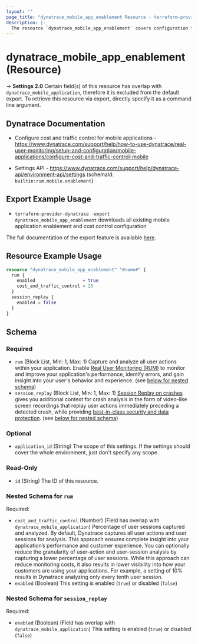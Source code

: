 ```yaml
---
layout: ""
page_title: "dynatrace_mobile_app_enablement Resource - terraform-provider-dynatrace"
description: |-
  The resource `dynatrace_mobile_app_enablement` covers configuration for mobile application enablement and cost control
---
```


# dynatrace_mobile_app_enablement (Resource)

-> **Settings 2.0** Certain field(s) of this resource has overlap with `dynatrace_mobile_application`, therefore it is excluded from the default export. To retrieve this resource via export, directly specify it as a command line argument. 

## Dynatrace Documentation

- Configure cost and traffic control for mobile applications - https://www.dynatrace.com/support/help/how-to-use-dynatrace/real-user-monitoring/setup-and-configuration/mobile-applications/configure-cost-and-traffic-control-mobile

- Settings API - https://www.dynatrace.com/support/help/dynatrace-api/environment-api/settings (schemaId: `builtin:rum.mobile.enablement`)

## Export Example Usage

- `terraform-provider-dynatrace -export dynatrace_mobile_app_enablement` downloads all existing mobile application enablement and cost control configuration

The full documentation of the export feature is available [here](https://registry.terraform.io/providers/dynatrace-oss/dynatrace/latest/docs/guides/export-v2).

## Resource Example Usage

```terraform
resource "dynatrace_mobile_app_enablement" "#name#" {
  rum {
    enabled                  = true
    cost_and_traffic_control = 25
  }
  session_replay {
    enabled = false
  }
}
```

<!-- schema generated by tfplugindocs -->
## Schema

### Required

- `rum` (Block List, Min: 1, Max: 1) Capture and analyze all user actions within your application. Enable [Real User Monitoring (RUM)](https://dt-url.net/1n2b0prq) to monitor and improve your application's performance, identify errors, and gain insight into your user's behavior and experience. (see [below for nested schema](#nestedblock--rum))
- `session_replay` (Block List, Min: 1, Max: 1) [Session Replay on crashes](https://dt-url.net/session-replay) gives you additional context for crash analysis in the form of video-like screen recordings that replay user actions immediately preceding a detected crash, while providing [best-in-class security and data protection](https://dt-url.net/b303zxj). (see [below for nested schema](#nestedblock--session_replay))

### Optional

- `application_id` (String) The scope of this settings. If the settings should cover the whole environment, just don't specify any scope.

### Read-Only

- `id` (String) The ID of this resource.

<a id="nestedblock--rum"></a>
### Nested Schema for `rum`

Required:

- `cost_and_traffic_control` (Number) (Field has overlap with `dynatrace_mobile_application`) Percentage of user sessions captured and analyzed. By default, Dynatrace captures all user actions and user sessions for analysis. This approach ensures complete insight into your application’s performance and customer experience. You can optionally reduce the granularity of user-action and user-session analysis by capturing a lower percentage of user sessions. While this approach can reduce monitoring costs, it also results in lower visibility into how your customers are using your applications. For example, a setting of 10% results in Dynatrace analyzing only every tenth user session.
- `enabled` (Boolean) This setting is enabled (`true`) or disabled (`false`)


<a id="nestedblock--session_replay"></a>
### Nested Schema for `session_replay`

Required:

- `enabled` (Boolean) (Field has overlap with `dynatrace_mobile_application`) This setting is enabled (`true`) or disabled (`false`)
 